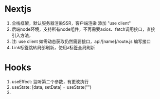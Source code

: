 # Nextjs
1. 全栈框架，默认服务器渲染SSR，客户端渲染 添加 "use client"
2. 后端node环境，支持所有node组件，不再需要axios、fetch调用接口，直接引入方法，
3. 注: use client 如需动态获取仍然需要接口，api/[name]/route.js 编写接口
4. Link标签跳转局部刷新，使用a标签全局刷新


# Hooks
1. useEffect: 监听第二个参数，有更改执行
2. useState: [data, setData] = useState("")
3. 
